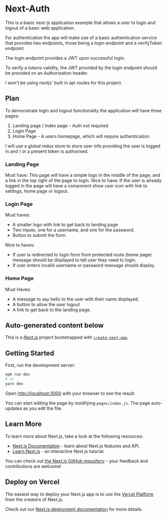 # Next-Auth

This is a basic next-js application example that allows a user to login and logout of a basic web application.

For authentication the app will make use of a basic authentication service that provides two endpoints, those being a login endpoint and a verifyToken endpoint.

The login endpoint provides a JWT upon successful login.

To verify a tokens validity, the JWT provided by the login endpoint should be provided on an Authorization header.

I won't be using nextjs' built in api routes for this project.

## Plan

To demonstrate login and logout functionality the application will have three pages:

1. Landing page / index page - Auth not required
2. Login Page
3. Home Page - A users homepage, which will require authentication.

I will use a global redux store to store user info providing the user is logged in and / or a present token is authorised.

### Landing Page

Must have: This page will have a simple logo in the middle of the page, and a link in the top right of the page to login.
Nice to have: If the user is already logged in the page will have a component show user icon with link to settings, home page or logout.

### Login Page

Must haves:

- A smaller logo with link to get back to landing page
- Two inputs, one for a username, and one for the password,
- Button to submit the form.

Nice to haves:

- If user is redirected to login form from protected route (home page) message should be displayed to tell user they need to login.
- If user enters invalid username or password message should display.

### Home Page

Must Haves:

- A message to say hello to the user with their name displayed.
- A button to allow the user logout
- A link to get back to the landing page.

## Auto-generated content below

This is a [Next.js](https://nextjs.org/) project bootstrapped with [`create-next-app`](https://github.com/vercel/next.js/tree/canary/packages/create-next-app).

## Getting Started

First, run the development server:

```bash
npm run dev
# or
yarn dev
```

Open [http://localhost:3000](http://localhost:3000) with your browser to see the result.

You can start editing the page by modifying `pages/index.js`. The page auto-updates as you edit the file.

## Learn More

To learn more about Next.js, take a look at the following resources:

- [Next.js Documentation](https://nextjs.org/docs) - learn about Next.js features and API.
- [Learn Next.js](https://nextjs.org/learn) - an interactive Next.js tutorial.

You can check out [the Next.js GitHub repository](https://github.com/vercel/next.js/) - your feedback and contributions are welcome!

## Deploy on Vercel

The easiest way to deploy your Next.js app is to use the [Vercel Platform](https://vercel.com/import?utm_medium=default-template&filter=next.js&utm_source=create-next-app&utm_campaign=create-next-app-readme) from the creators of Next.js.

Check out our [Next.js deployment documentation](https://nextjs.org/docs/deployment) for more details.
